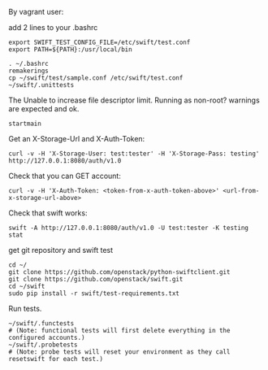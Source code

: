 By vagrant user:

add 2 lines to your .bashrc
```
export SWIFT_TEST_CONFIG_FILE=/etc/swift/test.conf
export PATH=${PATH}:/usr/local/bin
```

```
. ~/.bashrc
remakerings
cp ~/swift/test/sample.conf /etc/swift/test.conf
~/swift/.unittests
```
The Unable to increase file descriptor limit.
Running as non-root? warnings are expected and ok.

```
startmain
```

Get an X-Storage-Url and X-Auth-Token: 
```
curl -v -H 'X-Storage-User: test:tester' -H 'X-Storage-Pass: testing' http://127.0.0.1:8080/auth/v1.0
```

Check that you can GET account: 
```
curl -v -H 'X-Auth-Token: <token-from-x-auth-token-above>' <url-from-x-storage-url-above>
```

Check that swift works: 
```
swift -A http://127.0.0.1:8080/auth/v1.0 -U test:tester -K testing stat
```

get git repository and swift test
```
cd ~/
git clone https://github.com/openstack/python-swiftclient.git
git clone https://github.com/openstack/swift.git 
cd ~/swift
sudo pip install -r swift/test-requirements.txt
```

Run tests.
```
~/swift/.functests
# (Note: functional tests will first delete everything in the configured accounts.)
~/swift/.probetests
# (Note: probe tests will reset your environment as they call resetswift for each test.)
```
